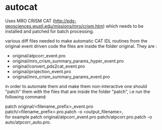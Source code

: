 autocat
=======

Uses MRO CRISM CAT (http://pds-geosciences.wustl.edu/missions/mro/crism.htm) which needs to be installed and patched for batch processing.

various diff files needed to make automatic CAT IDL routines from the original event driven code
the files are inside the folder original. They are :	

* original/atpcorr_event.pro				
* original/mro_crism_summary_params_hyper_event.pro
* original/convert_pds2cat_event.pro			
* original/projection_event.pro		
* original/mro_crism_summary_params_event.pro	


in order to automate them and make them non-interactive one should "patch" them with the files 
that are inside the folder "patch", i.e run the following command:    	

patch original/\<filename_prefix\>_event.pro patch/\<filename_prefix\>.pro.patch -o \<output_filename\>,    
for example patch original/atpcorr_event.pro patch/atpcorr.pro.patch -o auto/atpcorr_auto.pro.


